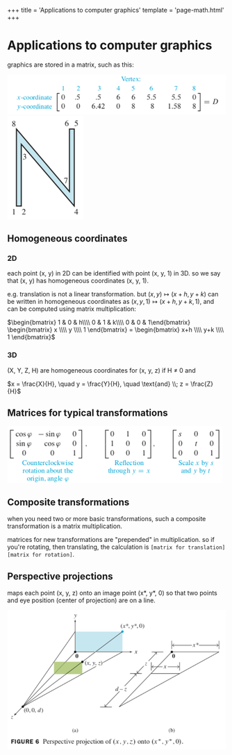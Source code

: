 +++
title = 'Applications to computer graphics'
template = 'page-math.html'
+++

# Applications to computer graphics
graphics are stored in a matrix, such as this:

![Graphics coordinate matrix](graphics-coordinate-matrix.png) ![Vector letter N](vector-letter-n.png)

## Homogeneous coordinates
### 2D
each point (x, y) in 2D can be identified with point (x, y, 1) in 3D. so we say that (x, y) has homogeneous coordinates (x, y, 1).

e.g. translation is not a linear transformation. but $(x, y) \mapsto (x+h, y+k)$ can be written in homogeneous coordinates as $(x, y, 1) \mapsto (x+h, y+k, 1)$, and can be computed using matrix multiplication:

$\begin{bmatrix} 1 & 0 & h\\\\ 0 & 1 & k\\\\ 0 & 0 & 1\end{bmatrix} \begin{bmatrix} x \\\\ y \\\\ 1 \end{bmatrix} = \begin{bmatrix} x+h \\\\ y+k \\\\ 1 \end{bmatrix}$

### 3D
(X, Y, Z, H) are homogeneous coordinates for (x, y, z) if H ≠ 0 and

$x = \frac{X}{H}, \quad y = \frac{Y}{H}, \quad \text{and} \\; z = \frac{Z}{H}$

## Matrices for typical transformations
![Typical transformations](typical-transformations.png)

## Composite transformations
when you need two or more basic transformations, such a composite transformation is a matrix multiplication.

matrices for new transformations are "prepended" in multiplication. so if you're rotating, then translating, the calculation is `[matrix for translation][matrix for rotation]`.

## Perspective projections
maps each point (x, y, z) onto an image point (x*, y*, 0) so that two points and eye position (center of projection) are on a line.

![Perspective projection diagram](perspective-projection-diagram.png)

